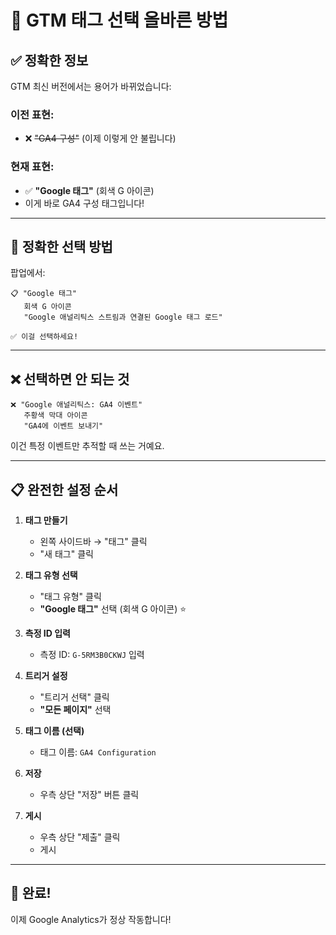 # 🔧 GTM 태그 선택 올바른 방법

## ✅ 정확한 정보

GTM 최신 버전에서는 용어가 바뀌었습니다:

### 이전 표현:
- ❌ ~~"GA4 구성"~~ (이제 이렇게 안 불립니다)

### 현재 표현:
- ✅ **"Google 태그"** (회색 G 아이콘)
- 이게 바로 GA4 구성 태그입니다!

---

## 🎯 정확한 선택 방법

팝업에서:
```
📋 "Google 태그" 
   회색 G 아이콘
   "Google 애널리틱스 스트림과 연결된 Google 태그 로드"
   
✅ 이걸 선택하세요!
```

---

## ❌ 선택하면 안 되는 것

```
❌ "Google 애널리틱스: GA4 이벤트"
   주황색 막대 아이콘
   "GA4에 이벤트 보내기"
```

이건 특정 이벤트만 추적할 때 쓰는 거예요.

---

## 📋 완전한 설정 순서

1. **태그 만들기**
   - 왼쪽 사이드바 → "태그" 클릭
   - "새 태그" 클릭

2. **태그 유형 선택**
   - "태그 유형" 클릭
   - **"Google 태그"** 선택 (회색 G 아이콘) ⭐

3. **측정 ID 입력**
   - 측정 ID: `G-5RM3B0CKWJ` 입력

4. **트리거 설정**
   - "트리거 선택" 클릭
   - **"모든 페이지"** 선택

5. **태그 이름 (선택)**
   - 태그 이름: `GA4 Configuration`

6. **저장**
   - 우측 상단 "저장" 버튼 클릭

7. **게시**
   - 우측 상단 "제출" 클릭
   - 게시

---

## 🎉 완료!

이제 Google Analytics가 정상 작동합니다!

